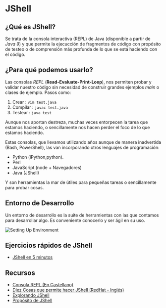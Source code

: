 # JShell 

## ¿Qué es JShell?

Se trata de la consola interactiva (REPL) de Java (disponible a partir de *Java 9*) y que permite la ejecucción de fragmentos de código con propósito de testeo o de comprensión más profunda de lo que se está haciendo con el código.

## ¿Para qué podemos usarlo?

Las consolas _REPL_ (**Read-Evaluate-Print-Loop**), nos permiten probar y validar nuestro código sin necesidad de construir grandes ejemplos _main_ o clases de ejemplo. Pasos como:

 1. Crear : `vim test.java` 
 2. Compilar :  `javac test.java`  
 3. Testear : `java test`

Aunque nos aportan destreza, muchas veces entorpecen la tarea que estamos haciendo, o sencillamente nos hacen perder el foco de lo que estamos haciendo.

Estas consolas, que llevamos utilizando años aunque de manera inadvertida (Bash, PowerShell), las van incorporando otros lenguajes de programación:

* Python (iPython,python).
* Perl
* JavaScript (node + Navegadores)
* Java (JShell)

Y son herramientas la mar de útiles para pequeñas tareas o sencillamente para probar cosas. 

## Entorno de Desarrollo

Un entorno de desarrollo es la suite de herramientas con las que contamos para desarrollar algo. Es conveniente conocerlo y ser ágil en su uso.

![Setting Up Environment](https://miro.medium.com/max/900/1*GszIo6iudvQRcmZcBfVmIA.gif)
## Ejercicios rápidos de JShell

* [ JShell en 5 minutos ](https://dzone.com/articles/jshell-in-five-minutes)

## Recursos

* [ Consola REPL (En Castellano)](https://www.adictosaltrabajo.com/2016/03/23/jshell-una-consola-repl-como-novedad-en-java-9/)
* [ Diez Cosas que permite hacer JShell (RedHat - Inglés)](https://developers.redhat.com/blog/2019/04/05/10-things-developers-need-to-know-about-jshell/)
* [Explorando JShell](https://www.baeldung.com/java-9-repl)
* [Propósito de JShell](http://openjdk.java.net/jeps/222)
